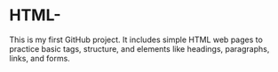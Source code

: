 # HTML-
This is my first GitHub project. It includes simple HTML web pages to practice basic tags, structure, and elements like headings, paragraphs, links, and forms.
